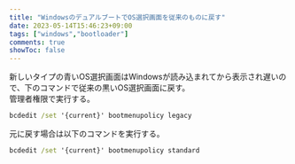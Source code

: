 ```yaml
---
title: "WindowsのデュアルブートでOS選択画面を従来のものに戻す"
date: 2023-05-14T15:46:23+09:00
tags: ["windows","bootloader"]
comments: true
showToc: false
---
```

新しいタイプの青いOS選択画面はWindowsが読み込まれてから表示され遅いので、下のコマンドで従来の黒いOS選択画面に戻す。  
管理者権限で実行する。
```cmd
bcdedit /set '{current}' bootmenupolicy legacy
```

元に戻す場合は以下のコマンドを実行する。  
```cmd
bcdedit /set '{current}' bootmenupolicy standard
```